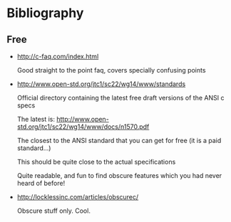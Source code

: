 # Bibliography

## Free

-   <http://c-faq.com/index.html>

    Good straight to the point faq, covers specially confusing points

-   <http://www.open-std.org/jtc1/sc22/wg14/www/standards>

    Official directory containing the latest free draft versions of the ANSI c specs

    The latest is: <http://www.open-std.org/jtc1/sc22/wg14/www/docs/n1570.pdf>

    The closest to the ANSI standard that you can get for free (it is a paid standard...)

    This should be quite close to the actual specifications

    Quite readable, and fun to find obscure features which you had never heard of before!

-   <http://locklessinc.com/articles/obscurec/>

    Obscure stuff only. Cool.
